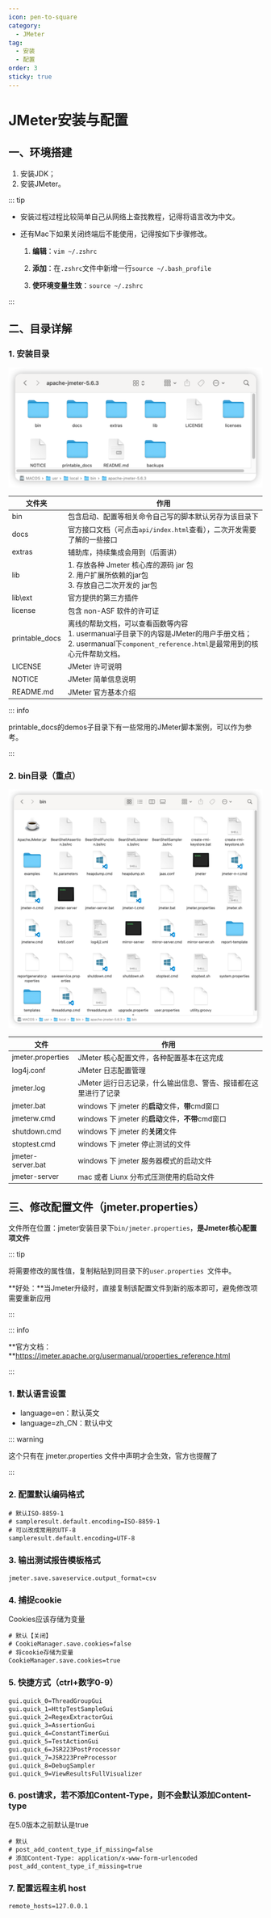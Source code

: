 ```yaml
---
icon: pen-to-square
category:
  - JMeter
tag:
  - 安装
  - 配置
order: 3
sticky: true
---
```


# JMeter安装与配置

## 一、环境搭建

1. 安装JDK；
2. 安装JMeter。

::: tip

- 安装过程过程比较简单自己从网络上查找教程，记得将语言改为中文。

- 还有Mac下如果关闭终端后不能使用，记得按如下步骤修改。

  1. **编辑**：`vim ~/.zshrc`

  2. **添加**：在`.zshrc`文件中新增一行`source ~/.bash_profile`
  
  3. **使环境变量生效**：`source ~/.zshrc`

:::

## 二、目录详解

### 1. 安装目录

![JMeter安装目录](/assets/jmeter/image-20250322223940590.png)

| 文件夹         | 作用                                                         |
| -------------- | ------------------------------------------------------------ |
| bin            | 包含启动、配置等相关命令自己写的脚本默认另存为该目录下       |
| docs           | 官方接口文档（可点击`api/index.html`查看），二次开发需要了解的一些接口 |
| extras         | 辅助库，持续集成会用到（后面讲）                             |
| lib            | 1. 存放各种 Jmeter 核心库的源码 jar 包<br />2. 用户扩展所依赖的jar包<br />3. 存放自己二次开发的 jar包 |
| lib\ext        | 官方提供的第三方插件                                         |
| license        | 包含 non-ASF 软件的许可证                                    |
| printable_docs | 离线的帮助文档，可以查看函数等内容<br />1. usermanual子目录下的内容是JMeter的用户手册文档；<br />2. usermanual下`component_reference.html`是最常用到的核心元件帮助文档。 |
| LICENSE        | JMeter 许可说明                                              |
| NOTICE         | JMeter 简单信息说明                                          |
| README.md      | JMeter 官方基本介绍                                          |

::: info

printable_docs的demos子目录下有一些常用的JMeter脚本案例，可以作为参考。

:::

### 2. bin目录（重点）

![bin目录](/assets/jmeter/image-20250322224154182.png)

| 文件              | 作用                                                         |
| ----------------- | ------------------------------------------------------------ |
| jmeter.properties | JMeter 核心配置文件，各种配置基本在这完成                    |
| log4j.conf        | JMeter 日志配置管理                                          |
| jmeter.log        | JMeter 运行日志记录，什么输出信息、警告、报错都在这里进行了记录 |
| jmeter.bat        | windows 下 jmeter 的**启动**文件，**带**cmd窗口              |
| jmeterw.cmd       | windows 下 jmeter 的**启动**文件，**不带**cmd窗口            |
| shutdown.cmd      | windows 下 jmeter 的**关闭**文件                             |
| stoptest.cmd      | windows 下 jmeter 停止测试的文件                             |
| jmeter-server.bat | windows 下 jmeter 服务器模式的启动文件                       |
| jmeter-server     | mac 或者 Liunx 分布式压测使用的启动文件                      |

## 三、修改配置文件（jmeter.properties）

文件所在位置：jmeter安装目录下`bin/jmeter.properties`，**是Jmeter核心配置项文件**

 ::: tip

将需要修改的属性值，复制粘贴到同目录下的`user.properties `文件中。

**好处：**当Jmeter升级时，直接复制该配置文件到新的版本即可，避免修改项需要重新应用

:::

::: info

**官方文档：**https://jmeter.apache.org/usermanual/properties_reference.html

:::

### 1. 默认语言设置

- language=en：默认英文
- language=zh_CN：默认中文

::: warning

这个只有在 jmeter.properties 文件中声明才会生效，官方也提醒了

:::



### 2. 配置默认编码格式

```properties
# 默认ISO-8859-1
# sampleresult.default.encoding=ISO-8859-1
# 可以改成常用的UTF-8
sampleresult.default.encoding=UTF-8  
```

### 3. 输出测试报告模板格式 

```properties
jmeter.save.saveservice.output_format=csv 
```

### 4. 捕捉cookie

Cookies应该存储为变量

```properties
# 默认【关闭】
# CookieManager.save.cookies=false
# 将cookie存储为变量
CookieManager.save.cookies=true
```

### 5. 快捷方式（ctrl+数字0-9）

```properties
gui.quick_0=ThreadGroupGui
gui.quick_1=HttpTestSampleGui
gui.quick_2=RegexExtractorGui
gui.quick_3=AssertionGui
gui.quick_4=ConstantTimerGui
gui.quick_5=TestActionGui
gui.quick_6=JSR223PostProcessor
gui.quick_7=JSR223PreProcessor
gui.quick_8=DebugSampler
gui.quick_9=ViewResultsFullVisualizer 
```

### 6. post请求，若不添加Content-Type，则不会默认添加Content-type

在5.0版本之前默认是true

```properties
# 默认
# post_add_content_type_if_missing=false
# 添加Content-Type: application/x-www-form-urlencoded
post_add_content_type_if_missing=true 
```

### 7. 配置远程主机 host 

```properties
remote_hosts=127.0.0.1
```

